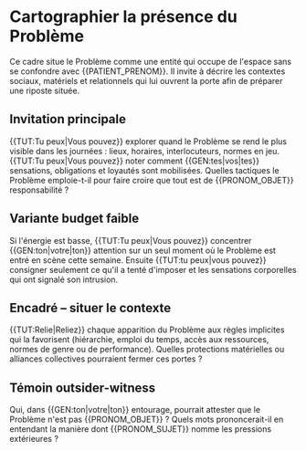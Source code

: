 # Cartographier la présence du Problème

Ce cadre situe le Problème comme une entité qui occupe de l'espace sans
se confondre avec {{PATIENT_PRENOM}}. Il invite à décrire les contextes
sociaux, matériels et relationnels qui lui ouvrent la porte afin de
préparer une riposte située.

## Invitation principale
{{TUT:Tu peux|Vous pouvez}} explorer quand le Problème se rend le plus
visible dans les journées : lieux, horaires, interlocuteurs, normes en
jeu. {{TUT:Tu peux|Vous pouvez}} noter comment {{GEN:tes|vos|tes}}
sensations, obligations et loyautés sont mobilisées. Quelles tactiques
le Problème emploie-t-il pour faire croire que tout est de
{{PRONOM_OBJET}} responsabilité ?

## Variante budget faible
Si l'énergie est basse, {{TUT:Tu peux|Vous pouvez}} concentrer
{{GEN:ton|votre|ton}} attention sur un seul moment où le Problème est
entré en scène cette semaine. Ensuite {{TUT:tu peux|vous pouvez}} consigner
seulement ce qu'il a tenté d'imposer et les sensations corporelles qui
ont signalé son intrusion.

## Encadré – situer le contexte
{{TUT:Relie|Reliez}} chaque apparition du Problème aux règles implicites
qui la favorisent (hiérarchie, emploi du temps, accès aux ressources,
normes de genre ou de performance). Quelles protections matérielles ou
alliances
collectives pourraient fermer ces portes ?

## Témoin outsider-witness
Qui, dans {{GEN:ton|votre|ton}} entourage, pourrait attester que le
Problème n'est pas {{PRONOM_OBJET}} ? Quels mots prononcerait-il en
entendant la manière dont {{PRONOM_SUJET}} nomme les pressions
extérieures ?
